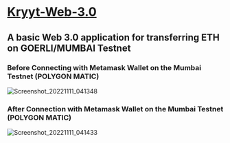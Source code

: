 # [Kryyt-Web-3.0](http://ak3626.byethost14.com/)
## A basic Web 3.0 application for transferring ETH on GOERLI/MUMBAI Testnet
### Before Connecting with Metamask Wallet on the Mumbai Testnet (POLYGON MATIC)
![Screenshot_20221111_041348](https://user-images.githubusercontent.com/90903421/201221828-6965543e-2b7c-4557-8c04-ee5ab2b6407e.png)
### After Connection with Metamask Wallet on the Mumbai Testnet (POLYGON MATIC)
![Screenshot_20221111_041433](https://user-images.githubusercontent.com/90903421/201222131-2f581910-4c24-49d8-982c-9bc2cdb006d3.png)
